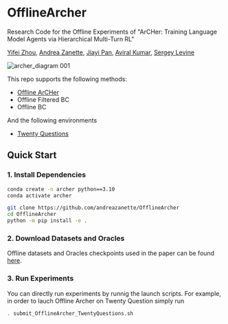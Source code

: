 # OfflineArcher
Research Code for the Offline Experiments of "ArCHer: Training Language Model Agents via Hierarchical Multi-Turn RL" 

[Yifei Zhou](https://yifeizhou02.github.io/), [Andrea Zanette](https://azanette.com/), [Jiayi Pan](https://www.jiayipan.me/), [Aviral Kumar](https://aviralkumar2907.github.io/), [Sergey Levine](https://people.eecs.berkeley.edu/~svlevine/)

![archer_diagram 001](https://github.com/YifeiZhou02/ArCHer/assets/83000332/b874432a-d330-49a5-906c-bba37e17f831)


This repo supports the following methods:

- [Offline ArCHer][1]
- Offline Filtered BC
- Offline BC

[1]: https://github.com/YifeiZhou02/ArCHer

And the following environments
- [Twenty Questions][2]

[2]: https://lmrl-gym.github.io/


## Quick Start
### 1. Install Dependencies
```bash
conda create -n archer python==3.10
conda activate archer

git clone https://github.com/andreazanette/OfflineArcher
cd OfflineArcher
python -m pip install -e .
```
### 2. Download Datasets and Oracles
Offline datasets and Oracles checkpoints used in the paper can be found [here](https://drive.google.com/drive/folders/1pRocQI0Jv479G4vNMtQn1JOq8Shf2B6U?usp=sharing).

### 3. Run Experiments
You can directly run experiments by runnig the launch scripts. For example, in order to lauch Offline Archer on Twenty Question simply run
```bash
. submit_OfflineArcher_TwentyQuestions.sh
```
